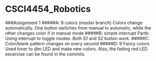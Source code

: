 # CSCI4454_Robotics

###Assignment 1
#####A: 8 colors (master branch)
Colors change automatically. One button switches from manual to automatic, while the other changes color if in manual mode
#####B: simple interrupt
Partb: Using interrupt to toggle modes. Both S1 and S2 button work.
#####C: Color/blank pattern changes on every second
#####D: 9 Fancy colors
Used timer to dim LED and make new colors. Also, the fading red LED excercise can be found in the commits.

